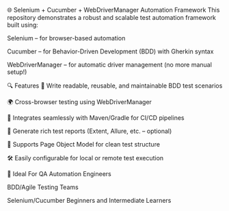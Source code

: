 🌐 Selenium + Cucumber + WebDriverManager Automation Framework
This repository demonstrates a robust and scalable test automation framework built using:

Selenium – for browser-based automation

Cucumber – for Behavior-Driven Development (BDD) with Gherkin syntax

WebDriverManager – for automatic driver management (no more manual setup!)

🔍 Features
🧪 Write readable, reusable, and maintainable BDD test scenarios

🌍 Cross-browser testing using WebDriverManager

🚀 Integrates seamlessly with Maven/Gradle for CI/CD pipelines

📜 Generate rich test reports (Extent, Allure, etc. – optional)

🔄 Supports Page Object Model for clean test structure

🛠 Easily configurable for local or remote test execution

💼 Ideal For
QA Automation Engineers

BDD/Agile Testing Teams

Selenium/Cucumber Beginners and Intermediate Learners
